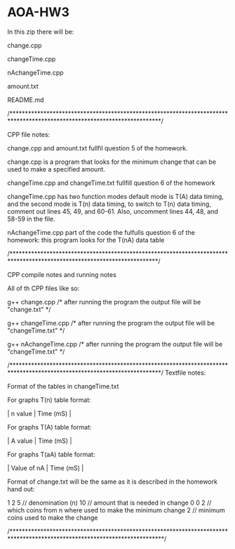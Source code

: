 # AOA-HW3

In this zip there will be:

change.cpp

changeTime.cpp

nAchangeTime.cpp

amount.txt

README.md

/*************************************************************************************************************************/

CPP file notes:

change.cpp and amount.txt fullfil question 5 of the homework.

change.cpp is a program that looks for the minimum change that can be used to make a specified amount.

changeTime.cpp and changeTime.txt fullfill question 6 of the homework

changeTime.cpp has two function modes default mode is T(A) data timing, and the second mode is T(n) data timing, to switch to 
T(n) data timing, comment out lines 45, 49, and 60-61. Also, uncomment lines 44, 48, and 58-59 in the file.

nAchangeTime.cpp part of the code the fulfulls question 6 of the homework: this program looks for the T(nA) data table

/************************************************************************************************************************/

CPP compile notes and running notes

All of th CPP files like so:

g++ change.cpp /* after running the program the output file will be "change.txt" */

g++ changeTime.cpp /* after running the program the output file will be "changeTime.txt" */

g++ nAchangeTime.cpp /* after running the program the output file will be "changeTime.txt" */

/*************************************************************************************************************************/
Textfile notes:

Format of the tables in changeTime.txt

For graphs T(n) table format:

| n value | Time (mS) |

For graphs T(A) table format:

| A value | Time (mS) |

For graphs T(aA) table format:

| Value of nA | Time (mS) |

Format of change.txt will be the same as it is described in the homework hand out:

1 2 5 // denomination (n)
10 // amount that is needed in change
0 0 2 // which coins from n where used to make the minimum change
2 // minimum coins used to make the change

/**************************************************************************************************************************/
